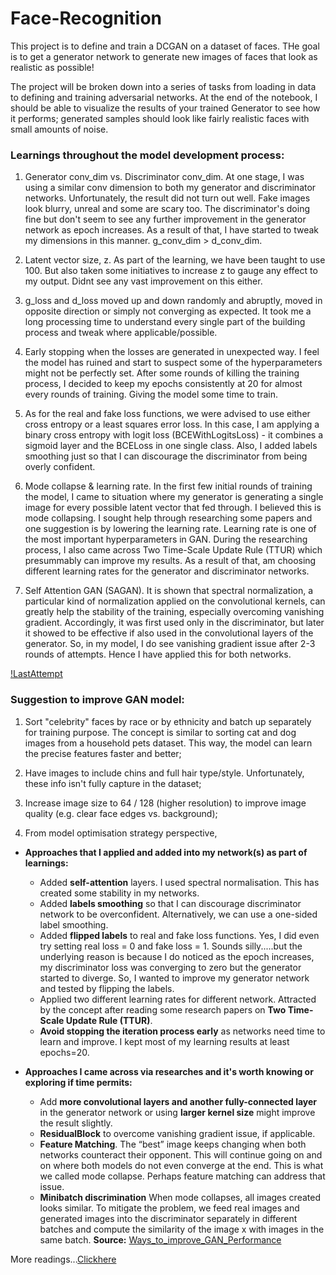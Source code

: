 # Face-Recognition

This project is to define and train a DCGAN on a dataset of faces. THe goal is to get a generator network to generate new images of faces that look as realistic as possible!

The project will be broken down into a series of tasks from loading in data to defining and training adversarial networks. At the end of the notebook, I should be able to visualize the results of your trained Generator to see how it performs; generated samples should look like fairly realistic faces with small amounts of noise.

### Learnings throughout the model development process:

1. Generator conv_dim vs. Discriminator conv_dim. At one stage, I was using a similar conv dimension to both my generator and discriminator networks. Unfortunately, the result did not turn out well. Fake images look blurry, unreal and some are scary too. The discriminator's doing fine but don't seem to see any further improvement in the generator network as epoch increases. As a result of that, I have started to tweak my dimensions in this manner. g_conv_dim > d_conv_dim.

2. Latent vector size, z. As part of the learning, we have been taught to use 100. But also taken some initiatives to increase z to gauge any effect to my output. Didnt see any vast improvement on this either.

3. g_loss and d_loss moved up and down randomly and abruptly, moved in opposite direction or simply not converging as expected. It took me a long processing time to understand every single part of the building process and tweak where applicable/possible.

4. Early stopping when the losses are generated in unexpected way. I feel the model has ruined and start to suspect some of the hyperparameters might not be perfectly set. After some rounds of killing the training process, I decided to keep my epochs consistently at 20 for almost every rounds of training. Giving the model some time to train.

5. As for the real and fake loss functions, we were advised to use either cross entropy or a least squares error loss. In this case, I am applying a binary cross entropy with logit loss (BCEWithLogitsLoss) - it combines a sigmoid layer and the BCELoss in one single class. Also, I added labels smoothing just so that I can discourage the discriminator from being overly confident.

6. Mode collapse & learning rate. In the first few initial rounds of training the model, I came to situation where my generator is generating a single image for every possible latent vector that fed through. I believed this is mode collapsing. I sought help through researching some papers and one suggestion is by lowering the learning rate. Learning rate is one of the most important hyperparameters in GAN. During the researching process, I also came across Two Time-Scale Update Rule (TTUR) which presummably can improve my results. As a result of that, am choosing different learning rates for the generator and discriminator networks.

7. Self Attention GAN (SAGAN). It is shown that spectral normalization, a particular kind of normalization applied on the convolutional kernels, can greatly help the stability of the training, especially overcoming vanishing gradient. Accordingly, it was first used only in the discriminator, but later it showed to be effective if also used in the convolutional layers of the generator. So, in my model, I do see vanishing gradient issue after 2-3 rounds of attempts. Hence I have applied this for both networks.

[!LastAttempt](https://github.com/ucdcsl55/Generate-Faces/blob/main/images/LastRound.png?raw=true)


### Suggestion to improve GAN model:

1. Sort "celebrity" faces by race or by ethnicity and batch up separately for training purpose. The concept is similar to sorting cat and dog images from a household pets dataset. This way, the model can learn the precise features faster and better;

2. Have images to include chins and full hair type/style. Unfortunately, these info isn't fully capture in the dataset;

3. Increase image size to 64 / 128 (higher resolution) to improve image quality (e.g. clear face edges vs. background);

4. From model optimisation strategy perspective,
- **Approaches that I applied and added into my network(s) as part of learnings:**
  - Added **self-attention** layers. I used spectral normalisation. This has created some stability in my networks.
  - Added **labels smoothing** so that I can discourage discriminator network to be overconfident. Alternatively, we can use a one-sided label smoothing.
  - Added **flipped labels** to real and fake loss functions. Yes, I did even try setting real loss = 0 and fake loss = 1. Sounds silly.....but the underlying reason is because I do noticed as the epoch increases, my discriminator loss was converging to zero but the generator started to diverge. So, I wanted to improve my generator network and tested by flipping the labels.
  - Applied two different learning rates for different network. Attracted by the concept after reading some research papers on **Two Time-Scale Update Rule (TTUR)**.
  - **Avoid stopping the iteration process early** as networks need time to learn and improve. I kept most of my learning results at least epochs=20.

- **Approaches I came across via researches and it's worth knowing or exploring if time permits:**
  - Add **more convolutional layers and another fully-connected layer** in the generator network or using **larger kernel size** might improve the result slightly.
  - **ResidualBlock** to overcome vanishing gradient issue, if applicable.
  - **Feature Matching**. The “best” image keeps changing when both networks counteract their opponent. This will continue going on and on where both models do not even converge at the end. This is what we called mode collapse. Perhaps feature matching can address that issue.
  - **Minibatch discrimination** When mode collapses, all images created looks similar. To mitigate the problem, we feed real images and generated images into the discriminator separately in different batches and compute the similarity of the image x with images in the same batch.
    **Source:** [Ways_to_improve_GAN_Performance](https://towardsdatascience.com/gan-ways-to-improve-gan-performance-acf37f9f59b#:~:text=%20GAN%20%E2%80%94%20Ways%20to%20improve%20GAN%20performance,t%20models.%205%20Further%20readings.%20%20More)


More readings...[Clickhere](https://medium.com/@utk.is.here/keep-calm-and-train-a-gan-pitfalls-and-tips-on-training-generative-adversarial-networks-edd529764aa9)
